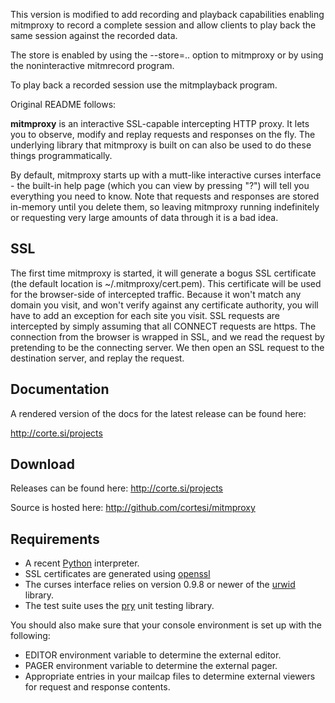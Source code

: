 This version is modified to add recording and playback capabilities enabling
mitmproxy to record a complete session and allow clients to play back the
same session against the recorded data.

The store is enabled by using the --store=.. option to mitmproxy or by using
the noninteractive mitmrecord program.

To play back a recorded session use the mitmplayback program.

Original README follows:

__mitmproxy__ is an interactive SSL-capable intercepting HTTP proxy. It lets
you to observe, modify and replay requests and responses on the fly. The
underlying library that mitmproxy is built on can also be used to do these
things programmatically. 

By default, mitmproxy starts up with a mutt-like interactive curses interface -
the built-in help page (which you can view by pressing "?") will tell you
everything you need to know. Note that requests and responses are stored
in-memory until you delete them, so leaving mitmproxy running indefinitely or
requesting very large amounts of data through it is a bad idea.

SSL
---

The first time mitmproxy is started, it will generate a bogus SSL certificate
(the default location is ~/.mitmproxy/cert.pem). This certificate will be used
for the browser-side of intercepted traffic. Because it won't match any domain
you visit, and won't verify against any certificate authority, you will have to
add an exception for each site you visit. SSL requests are intercepted by
simply assuming that all CONNECT requests are https. The connection from the
browser is wrapped in SSL, and we read the request by pretending to be the
connecting server. We then open an SSL request to the destination server, and
replay the request.


Documentation
-------------

A rendered version of the docs for the latest release can be found here:

http://corte.si/projects


Download
--------

Releases can be found here: http://corte.si/projects

Source is hosted here: http://github.com/cortesi/mitmproxy


Requirements
------------

* A recent [Python](http://www.python.org) interpreter.
* SSL certificates are generated using [openssl](http://www.openssl.org/)
* The curses interface relies on version 0.9.8 or newer of the
  [urwid](http://excess.org/urwid/) library.
* The test suite uses the [pry](http://github.com/cortesi/pry) unit testing
  library.

You should also make sure that your console environment is set up with the
following: 
    
* EDITOR environment variable to determine the external editor.
* PAGER environment variable to determine the external pager.
* Appropriate entries in your mailcap files to determine external
  viewers for request and response contents.



